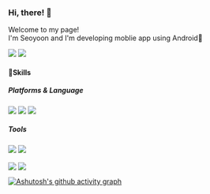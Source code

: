 ### Hi, there! :wave:

Welcome to my page!<br/>
I'm Seoyoon and I'm developing moblie app using Android:rocket:


<a href="syoon513@gmail.com"><img src="https://img.shields.io/badge/Gmail-EA4335?style=flat-square&logo=Gmail&logoColor=white"></a>
<img src="https://img.shields.io/badge/Blog-000000?style=flat-square&logo=Notion&logoColor=white"/></a>

#### :hammer:Skills
##### Platforms & Language
<img src="https://img.shields.io/badge/Android-3DDC84?style=flat-square&logo=Android&logoColor=white"/></a>
<img src="https://img.shields.io/badge/Kotlin-7F52FF?style=flat-square&logo=Kotlin&logoColor=white"/></a>
<img src="https://img.shields.io/badge/Java-1E8CBE?style=flat-square"/></a>
##### Tools
<img src="https://img.shields.io/badge/Git-F05032?style=flat-square&logo=Git&logoColor=white"/></a>
<img src="https://img.shields.io/badge/Slack-4A154B?style=flat-square&logo=Slack&logoColor=white"/></a>

<a href="https://gitbub.com/seoyoon513/github-readme-stats"><img align="center" src="http://github-profile-summary-cards.vercel.app/api/cards/stats?username=seoyoon513&theme=default"></a>
<a href="https://gitbub.com/seoyoon513/github-readme-stats"><img align="center" src="https://github-readme-stats.vercel.app/api/top-langs/?username=seoyoon513&layout=compact"></a>

[![Ashutosh's github activity graph](https://activity-graph.herokuapp.com/graph?username=ashutosh00710&theme=minimal&custom_title=Seoyoon%20Contribution%20Graph&hide_border=true)](https://github.com/ashutosh00710/github-readme-activity-graph)
